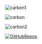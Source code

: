 ![carbon1](https://github.com/SadharanLadkaIsBack/SadharanLadkaIsBack/assets/133076612/4137e40b-f52f-458a-9e87-73013312b174)




![carbon](https://github.com/SadharanLadkaIsBack/SadharanLadkaIsBack/assets/133076612/8d8c14d2-09d9-4497-a5cd-8f1fc086a170)



![carbon2](https://github.com/SadharanLadkaIsBack/SadharanLadkaIsBack/assets/133076612/295a4be0-4e89-4732-9e63-a13cf5674133)



[![GitHubRepos](https://github.com/SadharanLadkaIsBack/SadharanLadkaIsBack/assets/133076612/6c7c668d-1d66-46be-a7c3-73168f6b0a74)](https://github.com/SadharanLadkaIsBack/minecraft.cpp)


